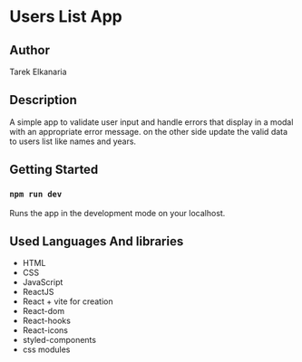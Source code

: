# Users List App

## Author

Tarek Elkanaria

## Description

A simple app to validate user input and handle errors that display in a modal with an appropriate error message. on the other side update the valid data to users list like names and years.

## Getting Started

### `npm run dev`

Runs the app in the development mode on your localhost.

## Used Languages And libraries

- HTML
- CSS
- JavaScript
- ReactJS
- React + vite for creation
- React-dom
- React-hooks
- React-icons
- styled-components
- css modules
